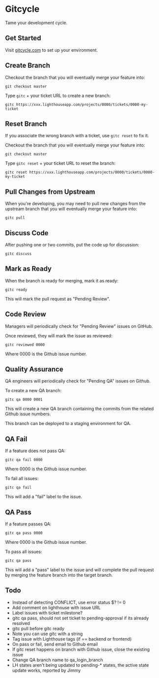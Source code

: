 Gitcycle
========

Tame your development cycle.

Get Started
-----------

Visit [gitcycle.com](http://gitcycle.com) to set up your environment.

Create Branch
-------------

Checkout the branch that you will eventually merge your feature into:

	git checkout master

Type `gitc` + your ticket URL to create a new branch:

	gitc https://xxx.lighthouseapp.com/projects/0000/tickets/0000-my-ticket

Reset Branch
------------

If you associate the wrong branch with a ticket, use `gitc reset` to fix it.

Checkout the branch that you will eventually merge your feature into:

	git checkout master

Type `gitc reset` + your ticket URL to reset the branch:

	gitc reset https://xxx.lighthouseapp.com/projects/0000/tickets/0000-my-ticket

Pull Changes from Upstream
--------------------------

When you're developing, you may need to pull new changes from the upstream branch that you will eventually merge your feature into:

	gitc pull

Discuss Code
------------

After pushing one or two commits, put the code up for discussion:

	gitc discuss

Mark as Ready
-------------

When the branch is ready for merging, mark it as ready:

	gitc ready

This will mark the pull request as "Pending Review".

Code Review
-----------

Managers will periodically check for "Pending Review" issues on GitHub.

Once reviewed, they will mark the issue as reviewed:

	gitc reviewed 0000

Where 0000 is the Github issue number.

Quality Assurance
-----------------

QA engineers will periodically check for "Pending QA" issues on Github.

To create a new QA branch:

	gitc qa 0000 0001

This will create a new QA branch containing the commits from the related Github issue numbers.

This branch can be deployed to a staging environment for QA.

QA Fail
-------

If a feature does not pass QA:

	gitc qa fail 0000

Where 0000 is the Github issue number.

To fail all issues:

	gitc qa fail

This will add a "fail" label to the issue.

QA Pass
------- 

If a feature passes QA:

	gitc qa pass 0000

Where 0000 is the Github issue number.

To pass all issues:

	gitc qa pass

This will add a "pass" label to the issue and will complete the pull request by merging the feature branch into the target branch.

Todo
----

* Instead of detecting CONFLICT, use error status $? != 0
* Add comment on lighthouse with issue URL
* Label issues with ticket milestone?
* gitc qa pass, should not set ticket to pending-approval if its already resolved
* gitc pull before gitc ready
* Note you can use gitc with a string
* Tag issue with Lighthouse tags (if == backend or frontend)
* On pass or fail, send email to Github email
* If gitc reset happens on branch with Github issue, close the existing issue
* Change QA branch name to qa_login_branch
* LH states aren't being updated to pending-* states, the active state update works, reported by Jimmy
